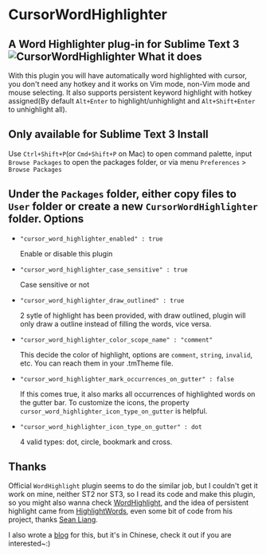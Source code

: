 CursorWordHighlighter
=====================

A Word Highlighter plug-in for Sublime Text 3
![CursorWordHighlighter][1]
What it does
------------
With this plugin you will have automatically word highlighted with cursor, you don't need any hotkey and it works on Vim mode, non-Vim mode and mouse selecting. It also supports persistent keyword highlight with hotkey assigned(By default `Alt+Enter` to highlight/unhighlight and `Alt+Shift+Enter` to unhighlight all).

Only available for Sublime Text 3
Install
-------
Use `Ctrl+Shift+P`(or `Cmd+Shift+P` on Mac) to open command palette, input `Browse Packages` to open the packages folder, or via menu `Preferences` > `Browse Packages`

Under the `Packages` folder, either copy files to `User` folder or create a new `CursorWordHighlighter` folder.
Options
-------
*   `"cursor_word_highlighter_enabled" : true`

    Enable or disable this plugin
*	`"cursor_word_highlighter_case_sensitive" : true`

	Case sensitive or not
*	`"cursor_word_highlighter_draw_outlined" : true`

	2 sytle of highlight has been provided, with draw outlined, plugin will only draw a outline instead of filling the words, vice versa.
*	`"cursor_word_highlighter_color_scope_name" : "comment"`

    This decide the color of highlight, options are `comment`, `string`, `invalid`, etc. You can reach them in your .tmTheme file.
*	`"cursor_word_highlighter_mark_occurrences_on_gutter" : false`

	If this comes true, it also marks all occurrences of highlighted words on the gutter bar.
	To customize the icons, the property `cursor_word_highlighter_icon_type_on_gutter` is helpful.

*	`"cursor_word_highlighter_icon_type_on_gutter" : dot`

	4 valid types: dot, circle, bookmark and cross.

Thanks
-------
Official `WordHighlight` plugin seems to do the similar job, but I couldn't get it work on mine, neither ST2 nor ST3, so I read its code and make this plugin, so you might also wanna check [WordHighlight][2], and the idea of persistent highlight came from [HighlightWords][3], even some bit of code from his project, thanks [Sean Liang][4].

I also wrote a [blog][5] for this, but it's in Chinese, check it out if you are interested~:)


  [1]: http://www.ownself.org/blog/wp-content/uploads/2014/08/CursorWordHighlighter.png
  [2]: https://github.com/SublimeText/WordHighlight
  [3]: https://github.com/seanliang/HighlightWords
  [4]: http://weibo.com/seanliang
  [5]: http://www.ownself.org/blog/2014/cursor-word-highlighter-for-sublime-text.html
